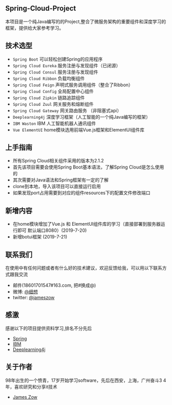 ## Spring-Cloud-Project 

本项目是一个纯Java编写的的Project,整合了微服务架构的重要组件和深度学习的框架，提供给大家参考学习。

## 技术选型

* `Spring Boot` 可以轻松创建Spring的应用程序
* `Spring Cloud Eureka` 服务注册与发现组件（已闭源）
* `Spring Cloud Consul` 服务注册与发现组件
* `Spring Cloud Ribbon` 负载均衡组件
* `Spring Cloud Feign` 声明式服务调用组件（整合了Ribbon）
* `Spring Cloud Config` 全局配置中心组件
* `Spring Cloud Zipkin` 链路追踪组件
* `Spring Cloud Zuul` 网关服务和熔断组件
* `Spring Cloud Gateway` 网关路由服务 （非阻塞式api）
* `Deeplearning4j` 深度学习框架（人工智能的一个纯Java编写的框架）
* `IBM Waston` IBM 人工智能机器人通讯组件
* `Vue ElementUI` home模块选用前端Vue.js框架和ElementUI组件库

## 上手指南
* 所有Spring Cloud相关组件采用的版本为2.1.2<br>
* 首先该项目需要会使用Spring Boot基本语法，了解Spring Cloud是怎么使用的<br>
* 其次需要对Java语法和Spring框架有一定的了解<br>
* clone到本地，导入该项目可以直接运行启用
* 如果发现port占用需要到对应的组件resources下的配置文件修改端口

## 新增内容 
* 在home模块增加了Vue.js 和 ElementUI组件库的学习（直接部署到服务器运行即可 默认端口8080）(2019-7-20)
* 新增botui框架 (2019-7-21)

## 联系我们
在使用中有任何问题或者有什么好的技术建议，欢迎反馈给我，可以用以下联系方式跟我交流

* 邮件(18601701547#163.com, 把#换成@)
* 微博: [@细想](http://weibo.com/ihubo)
* twitter: [@jameszow](http://twitter.com/ihubo)

## 感激
感谢以下的项目提供资料学习,排名不分先后

* [Spring](https://spring.io/) 
* [IBM](https://www.ibm.com/)
* [Deeplearning4j](https://deeplearning4j.org/)

## 关于作者

98年出生的一个愤青，17岁开始学习software，先后在西安，上海，广州奋斗3 4年，喜欢研究和分享it技术

* [James Zow](https://github.com/JamesZow)

